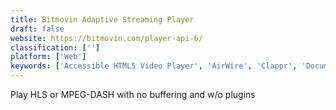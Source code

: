 ```yaml
---
title: Bitmovin Adaptive Streaming Player
draft: false 
website: https://bitmovin.com/player-api-6/
classification: ['']
platform: ['Web']
keywords: ['Accessible HTML5 Video Player', 'AirWire', 'Clappr', 'Documentary Storm', 'Hotstar', 'IINA', 'JW Player', 'MediaElement.js', 'NEXTD', 'Netflix Party', 'Netflix Secret Categories', 'PlayTray', 'Plyr', 'The Netflix Switch', 'VLC for Apple TV', 'VLC for Mobile', 'VideoJS', 'Videoloupe for Mac', 'Vimeo Player', 'Vplayed All Device Player', 'Wistia']
---
```

Play HLS or MPEG-DASH with no buffering and w/o plugins